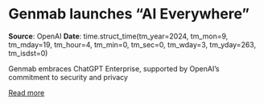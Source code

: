# Genmab launches “AI Everywhere”

**Source**: OpenAI
**Date**: time.struct_time(tm_year=2024, tm_mon=9, tm_mday=19, tm_hour=4, tm_min=0, tm_sec=0, tm_wday=3, tm_yday=263, tm_isdst=0)

Genmab embraces ChatGPT Enterprise, supported by OpenAI’s commitment to security and privacy

[Read more](https://openai.com/index/genmab)
